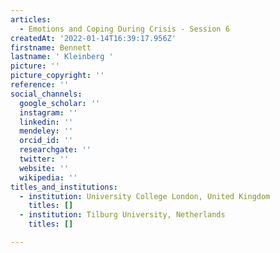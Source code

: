 ```yaml
---
articles:
  - Emotions and Coping During Crisis - Session 6
createdAt: '2022-01-14T16:39:17.956Z'
firstname: Bennett
lastname: ' Kleinberg '
picture: ''
picture_copyright: ''
reference: ''
social_channels:
  google_scholar: ''
  instagram: ''
  linkedin: ''
  mendeley: ''
  orcid_id: ''
  researchgate: ''
  twitter: ''
  website: ''
  wikipedia: ''
titles_and_institutions:
  - institution: University College London, United Kingdom
    titles: []
  - institution: Tilburg University, Netherlands
    titles: []

---
```

